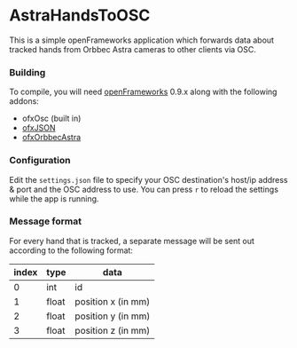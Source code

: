 # AstraHandsToOSC

This is a simple openFrameworks application which forwards data about tracked hands from Orbbec Astra cameras to other clients via OSC.

### Building
To compile, you will need [openFrameworks](http://openframeworks.cc/download/) 0.9.x along with the following addons:

- ofxOsc (built in)
- [ofxJSON](https://github.com/jefftimesten/ofxJSON.git)
- [ofxOrbbecAstra](https://github.com/mattfelsen/ofxOrbbecAstra.git)

### Configuration
Edit the `settings.json` file to specify your OSC destination's host/ip address & port and the OSC address to use. You can press `r` to reload the settings while the app is running.

### Message format
For every hand that is tracked, a separate message will be sent out according to the following format:

| index | type  | data               |
|-------|-------|--------------------|
| 0     | int   | id                 |
| 1     | float | position x (in mm) |
| 2     | float | position y (in mm) |
| 3     | float | position z (in mm) |
